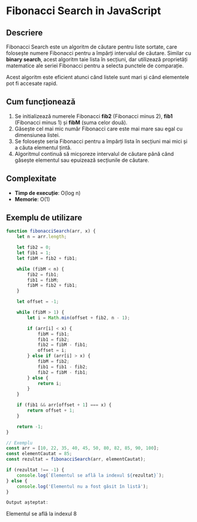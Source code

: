 # Fibonacci Search in JavaScript

## Descriere

Fibonacci Search este un algoritm de căutare pentru liste sortate, care folosește numere Fibonacci pentru a împărți intervalul de căutare. Similar cu **binary search**, acest algoritm taie lista în secțiuni, dar utilizează proprietăți matematice ale seriei Fibonacci pentru a selecta punctele de comparație.

Acest algoritm este eficient atunci când listele sunt mari și când elementele pot fi accesate rapid.

## Cum funcționează

1. Se initializează numerele Fibonacci **fib2** (Fibonacci minus 2), **fib1** (Fibonacci minus 1) și **fibM** (suma celor două).
2. Găsește cel mai mic număr Fibonacci care este mai mare sau egal cu dimensiunea listei.
3. Se folosește seria Fibonacci pentru a împărți lista în secțiuni mai mici și a căuta elementul țintă.
4. Algoritmul continuă să micșoreze intervalul de căutare până când găsește elementul sau epuizează secțiunile de căutare.

## Complexitate

- **Timp de execuție**: O(log n)
- **Memorie**: O(1)

## Exemplu de utilizare

```javascript
function fibonacciSearch(arr, x) {
    let n = arr.length;

    let fib2 = 0;
    let fib1 = 1;
    let fibM = fib2 + fib1;

    while (fibM < n) {
        fib2 = fib1;
        fib1 = fibM;
        fibM = fib2 + fib1;
    }

    let offset = -1;

    while (fibM > 1) {
        let i = Math.min(offset + fib2, n - 1);

        if (arr[i] < x) {
            fibM = fib1;
            fib1 = fib2;
            fib2 = fibM - fib1;
            offset = i;
        } else if (arr[i] > x) {
            fibM = fib2;
            fib1 = fib1 - fib2;
            fib2 = fibM - fib1;
        } else {
            return i;
        }
    }

    if (fib1 && arr[offset + 1] === x) {
        return offset + 1;
    }

    return -1;
}

// Exemplu
const arr = [10, 22, 35, 40, 45, 50, 80, 82, 85, 90, 100];
const elementCautat = 85;
const rezultat = fibonacciSearch(arr, elementCautat);

if (rezultat !== -1) {
    console.log(`Elementul se află la indexul ${rezultat}`);
} else {
    console.log('Elementul nu a fost găsit în listă');
}

Output așteptat:
```
Elementul se află la indexul 8
```

